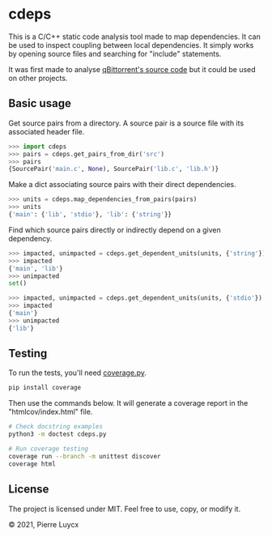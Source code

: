 # cdeps

This is a C/C++ static code analysis tool made to map dependencies. It can be used to inspect coupling between local dependencies. It simply works by opening source files and searching for "include" statements.

It was first made to analyse [qBittorrent's source code](https://github.com/qbittorrent/qBittorrent) but it could be used on other projects.

## Basic usage

Get source pairs from a directory. A source pair is a source file with its associated header file.

```python
>>> import cdeps
>>> pairs = cdeps.get_pairs_from_dir('src')
>>> pairs
{SourcePair('main.c', None), SourcePair('lib.c', 'lib.h')}
```

Make a dict associating source pairs with their direct dependencies.

```python
>>> units = cdeps.map_dependencies_from_pairs(pairs)
>>> units
{'main': {'lib', 'stdio'}, 'lib': {'string'}}
```

Find which source pairs directly or indirectly depend on a given dependency.

```python
>>> impacted, unimpacted = cdeps.get_dependent_units(units, {'string'})
>>> impacted
{'main', 'lib'}
>>> unimpacted
set()

>>> impacted, unimpacted = cdeps.get_dependent_units(units, {'stdio'})
>>> impacted
{'main'}
>>> unimpacted
{'lib'}
```

## Testing

To run the tests, you'll need [coverage.py](https://coverage.readthedocs.io).

```sh
pip install coverage
```

Then use the commands below. It will generate a coverage report in the "htmlcov/index.html" file.

```sh
# Check docstring examples
python3 -m doctest cdeps.py

# Run coverage testing
coverage run --branch -m unittest discover
coverage html
```

## License

The project is licensed under MIT. Feel free to use, copy, or modify it.

&copy; 2021, Pierre Luycx
